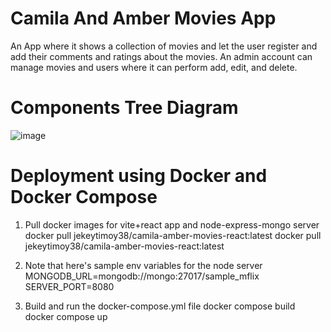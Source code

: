 # Camila And Amber Movies App

An App where it shows a collection of movies and let the user register and add their comments and ratings about the movies. An admin account can manage movies and users where it can perform add, edit, and delete.

# Components Tree Diagram

![image](https://user-images.githubusercontent.com/3406462/234472296-7247c5a9-522a-4c64-81cc-781fc597fb28.png)

# Deployment using Docker and Docker Compose

1. Pull docker images for vite+react app and node-express-mongo server
   docker pull jekeytimoy38/camila-amber-movies-react:latest
   docker pull jekeytimoy38/camila-amber-movies-react:latest

2. Note that here's sample env variables for the node server
   MONGODB_URL=mongodb://mongo:27017/sample_mflix
   SERVER_PORT=8080

3. Build and run the docker-compose.yml file
   docker compose build
   docker compose up
